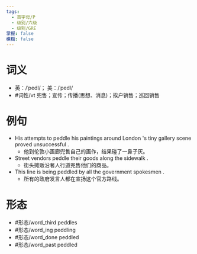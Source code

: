 ```yaml
---
tags:
  - 首字母/P
  - 级别/六级
  - 级别/GRE
掌握: false
模糊: false
---
```

# 词义
- 英：/ˈpedl/； 美：/ˈpedl/
- #词性/vt  兜售；宣传；传播(思想、消息)；挨户销售；巡回销售
# 例句
- His attempts to peddle his paintings around London 's tiny gallery scene proved unsuccessful .
	- 他到伦敦小画廊兜售自己的画作，结果碰了一鼻子灰。
- Street vendors peddle their goods along the sidewalk .
	- 街头摊贩沿著人行道兜售他们的商品。
- This line is being peddled by all the government spokesmen .
	- 所有的政府发言人都在宣扬这个官方路线。
# 形态
- #形态/word_third peddles
- #形态/word_ing peddling
- #形态/word_done peddled
- #形态/word_past peddled
